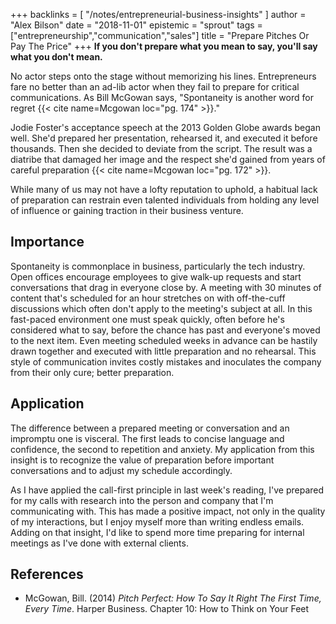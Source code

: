 +++
backlinks = [
  "/notes/entrepreneurial-business-insights"
]
author = "Alex Bilson"
date = "2018-11-01"
epistemic = "sprout"
tags = ["entrepreneurship","communication","sales"]
title = "Prepare Pitches Or Pay The Price"
+++
**If you don't prepare what you mean to say, you'll say what you don't mean.**

No actor steps onto the stage without memorizing his lines. Entrepreneurs fare no better than an ad-lib actor when they fail to prepare for critical communications. As Bill McGowan says, "Spontaneity is another word for regret {{< cite name=Mcgowan loc="pg. 174" >}}."

Jodie Foster's acceptance speech at the 2013 Golden Globe awards began well. She'd prepared her presentation, rehearsed it, and executed it before thousands. Then she decided to deviate from the script. The result was a diatribe that damaged her image and the respect she'd
gained from years of careful preparation {{< cite name=Mcgowan loc="pg. 172" >}}.

While many of us may not have a lofty reputation to uphold, a habitual lack of preparation can restrain even talented individuals from holding any level of influence or gaining traction in their business venture.

## Importance

Spontaneity is commonplace in business, particularly the tech industry. Open offices encourage employees to give walk-up requests and start conversations that drag in everyone close by. A meeting with 30 minutes of content that's scheduled for an hour stretches on with off-the-cuff discussions which often don't apply to the meeting's subject at all. In this fast-paced environment one must speak quickly, often before he's considered what to say, before the chance has past and everyone's moved to the next item. Even meeting scheduled weeks in advance can be hastily drawn together and executed with little preparation and no rehearsal. This style of communication invites costly mistakes and inoculates the company from their only cure; better preparation.

## Application

The difference between a prepared meeting or conversation and an impromptu one is visceral.  The first leads to concise language and confidence, the second to repetition and anxiety.  My application from this insight is to recognize the value of preparation before important conversations and to adjust my schedule accordingly.

As I have applied the call-first principle in last week's reading, I've prepared for my calls with research into the person and company that I'm communicating with.  This has made a positive impact, not only in the quality of my interactions, but I enjoy myself more than writing endless emails.  Adding on that insight, I'd like to spend more time preparing for internal meetings as I've done with external clients.

## References

- McGowan, Bill. (2014) _Pitch Perfect: How To Say It Right The First Time, Every Time_.</a> Harper Business. Chapter 10: How to Think on Your Feet
